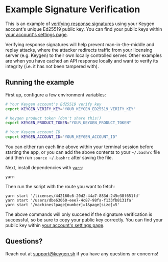 # Example Signature Verification
This is an example of [verifying response signatures](https://keygen.sh/docs/api#signatures)
using your Keygen account's unique Ed25519 public key. You can find your public keys
within [your account's settings page](https://app.keygen.sh/settings).

Verifying response signatures will help prevent man-in-the-middle and replay
attacks, where the attacker redirects traffic from your licensing server
(e.g. Keygen) to their own locally controlled server. Other examples are
when you have cached an API response locally and want to verify its integrity
(i.e. it has not been tampered with).

## Running the example

First up, configure a few environment variables:

```bash
# Your Keygen account's Ed25519 verify key
export KEYGEN_VERIFY_KEY="YOUR_KEYGEN_ED25519_VERIFY_KEY"

# Keygen product token (don't share this!)
export KEYGEN_PRODUCT_TOKEN="YOUR_KEYGEN_PRODUCT_TOKEN"

# Your Keygen account ID
export KEYGEN_ACCOUNT_ID="YOUR_KEYGEN_ACCOUNT_ID"
```

You can either run each line above within your terminal session before
starting the app, or you can add the above contents to your `~/.bashrc`
file and then run `source ~/.bashrc` after saving the file.

Next, install dependencies with [`yarn`](https://yarnpkg.comg):

```
yarn
```

Then run the script with the route you want to fetch:

```
yarn start '/licenses/442160c6-20d2-44a7-883d-245e38f651fd'
yarn start '/users/dbe63060-eee7-4c87-98fa-f133fb8131fa'
yarn start '/machines?page[number]=1&page[size]=5'
```

The above commands will only succeed if the signature verification is
successful, so be sure to copy your public key correctly. You can find
your public key within [your account's settings page](https://app.keygen.sh/settings).

## Questions?

Reach out at [support@keygen.sh](mailto:support@keygen.sh) if you have any
questions or concerns!
